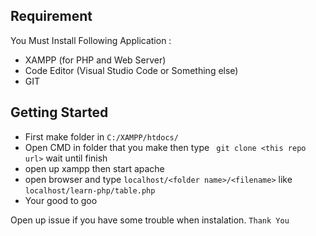 ## Requirement
You Must Install Following Application :
- XAMPP (for PHP and Web Server)
- Code Editor (Visual Studio Code or Something else)
- GIT

## Getting Started

- First make folder in ``C:/XAMPP/htdocs/``
- Open CMD in folder that you make then type `` git clone <this repo url>`` wait until finish
- open up xampp then start apache
- open browser and type ``localhost/<folder name>/<filename>`` like ``localhost/learn-php/table.php``
- Your good to goo

Open up issue if you have some trouble when instalation.
``Thank You``